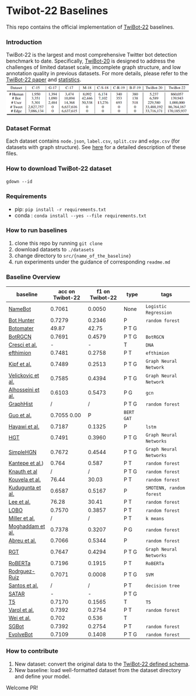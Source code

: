 # Twibot-22 Baselines
This repo contains the official implementation of [TwiBot-22]() baselines.

### Introduction
TwiBot-22 is the largest and most comprehensive Twitter bot detection benchmark to date. Specifically, [TwiBot-20](https://dl.acm.org/doi/pdf/10.1145/3459637.3482019) is designed to address the challenges of limited dataset scale, imcomplete graph structure, and low annotation quality in previous datasets. For more details, please refer to the [TwiBot-22 paper]() and [statistics](descriptions/statistics.md).
![compare](./pics/compare.png)

### Dataset Format
Each dataset contains `node.json`, `label.csv`, `split.csv` and `edge.csv` (for datasets with graph structure). See [here](descriptions/metadata.md) for a detailed description of these files.

### How to download TwiBot-22 dataset
`gdown --id`

### Requirements
- pip: `pip install -r requirements.txt`
- conda : `conda install --yes --file requirements.txt `

### How to run baselines
1. clone this repo by running `git clone ` 
2. download datasets to `./datasets`
3. change directory to `src/{name_of_the_baseline}`
4. run experiments under the guidance of corresponding `readme.md`

### Baseline Overview

| baseline      | acc on Twibot-22 | f1 on Twibot-22 | type | tags                |
| ------------- | ---------------- | --------------- | ---- | ------------------- |
| [NameBot](src/NameBot/) | 0.7061           | 0.0050          | None | `Logistic Regression` |
| [Bot Hunter](src/BotHunter/) |0.7279|0.2346|P|`random forest`|
| [Botomater](src/Botometer/) |      49.87       |      42.75      | P T G |      |
| [BotRGCN](src/BotRGCN/) |0.7691| 0.4579          |P T G|`BotRGCN`|
| [Cresci et al.](src/Cresci/)|-|-|T|`DNA`|
| [efthimion](src/efthimion/)|0.7481|0.2758|P T|`efthimion`|
| [Kipf et al.](src)       | 0.7489           | 0.2513          | P T G | `Graph Neural Network` |
| [Velickovic et al.](src/V) | 0.7585           | 0.4394          | P T G | `Graph Neural Network`   |
| [Alhosseini et al.](src/Alhosseini/)|0.6103|0.5473|P G|`gcn`|
| [GraphHist](src/GraphHist/) | /                | /               | P T G | `random forest` |
| [Guo et al.](src/Guo/)|  0.7055                0.00         |    P |`BERT GAT`|
| [Hayawi et al.](src/Hayawi/) |0.7187|0.1325|P|`lstm`|
| [HGT](src/HGT_SimpleHGN/)|0.7491|0.3960|P T G|`Graph Neural Networks`|
| [SimpleHGN](src/HGT_SimpleHGN/)|0.7672|0.4544|P T G|`Graph Neural Networks`|
| [Kantepe et al.](src/Kantepe/))|0.764|0.587|P T|`random forest`|
| [Knauth et al](src/Knauth/) | /                | /               | P T G | `random forest` |
| [Kouvela et al.](src/Kouvela/)|76.44|30.03|P T|`random forest`|
| [Kudugunta et al.](src/Kudugunta/)|0.6587|0.5167|P|`SMOTENN, random forest`|
| [Lee et al.](src/Lee/)|76.28|30.41|P T|`random forest`|
| [LOBO](src/LOBO/) |0.7570|0.3857|P T|`random forest`|
| [Miller et al.](src/Miller/)|/|/|P T|`k means`|
| [Moghaddam et al.](src/Moghaddam/)|0.7378|0.3207|P G|`random forest`|
| [Abreu et al.](src/Abreu/) | 0.7066           | 0.5344          | P    | `random forest` |
| [RGT](src/RGT/) | 0.7647 | 0.4294 | P T G |`Graph Neural Networks`|
| [RoBERTa](src/RoBERTa/)|0.7196|0.1915|P T|`RoBERTa`|
| [Rodrguez-Ruiz](src/Rodrguez-Ruiz/)|0.7071|0.0008|P T G|`SVM`|
| [Santos et al.](src/Santos/)|/|/|P T|`decision tree`|
|  [SATAR](src/SATAR/)   |        -         |        -        | P T G |      |
| [T5](src/Varol/)|0.7170|0.1565|T|`T5`|
| [Varol et al.](src/Varol)|0.7392|0.2754|P T|`random forest`|
| [Wei et al.](src/Wei/)|0.702|0.536|T||
| [SGBot](src/SGBot/)|0.7392|0.2754|P T|`random forest`|
| [EvolveBot](src/EvolveBot/) |0.7109|0.1408|P T G|`random forest`|

### How to contribute
1. New dataset: convert the original data to the [TwiBot-22 defined schema](descriptions/metadata.md).
2. New baseline: load well-formatted dataset from the dataset directory and define your model.

Welcome PR!